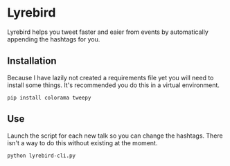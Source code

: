 # Lyrebird

Lyrebird helps you tweet faster and eaier from events by automatically appending the hashtags for you.

## Installation

Because I have lazily not created a requirements file yet you will need to install some things. It's recommended you do this in a virtual environment.

```
pip install colorama tweepy
```

## Use

Launch the script for each new talk so you can change the hashtags. There isn't a way to do this without existing at the moment.

```
python lyrebird-cli.py
```
